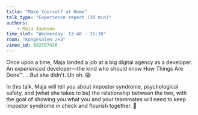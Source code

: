 ```yaml
---
title: "Make Yourself at Home"
talk_type: "Experience report (30 min)"
authors:
    - Maja Jaakson
time_slot: "Wednesday: 13:40 - 15:10"
room: "Kongesalen 2+3"
vimeo_id: 692587426
---
```

Once upon a time, Maja landed a job at a big digital agency as a developer. An _experienced_ developer—the kind who should know How Things Are Done™. ...But she didn't. Uh oh. 😱

In this talk, Maja will tell you about impostor syndrome, psychological safety, and (what she takes to be) the relationship between the two, with the goal of showing you what you and your teammates will need to keep impostor syndrome in check and flourish together. 🌺